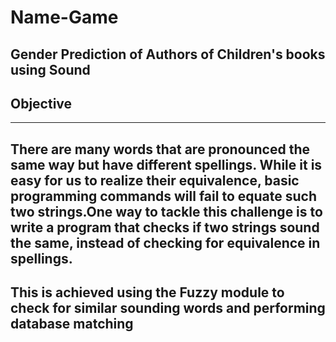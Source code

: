 # Name-Game
Gender Prediction of Authors of Children's books using Sound
---
## Objective
---
There are many words that are pronounced the same way but have different spellings. While it is easy for us to realize their equivalence, basic programming commands will fail to equate such two strings.One way to tackle this challenge is to write a program that checks if two strings sound the same, instead of checking for equivalence in spellings.
---
This is achieved using the Fuzzy module to check for similar sounding words and performing database matching
---
